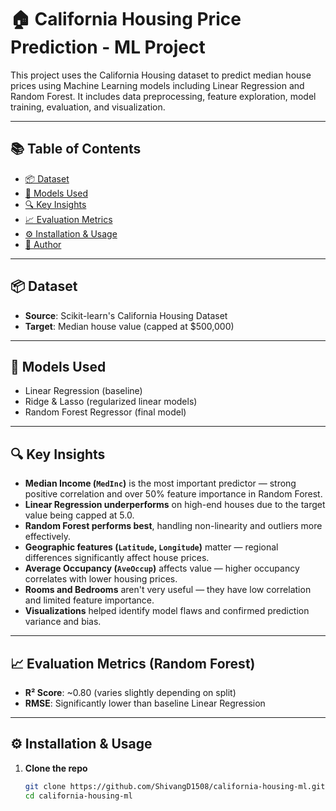 # 🏠 California Housing Price Prediction - ML Project

This project uses the California Housing dataset to predict median house prices using Machine Learning models including Linear Regression and Random Forest. It includes data preprocessing, feature exploration, model training, evaluation, and visualization.

---

## 📚 Table of Contents
- [📦 Dataset](#-dataset)
- [🧠 Models Used](#-models-used)
- [🔍 Key Insights](#-key-insights)
- [📈 Evaluation Metrics](#-evaluation-metrics)
- [⚙️ Installation & Usage](#️-installation--usage)
- [👤 Author](#-author)

---

## 📦 Dataset
- **Source**: Scikit-learn's California Housing Dataset  
- **Target**: Median house value (capped at $500,000)

---

## 🧠 Models Used
- Linear Regression (baseline)
- Ridge & Lasso (regularized linear models)
- Random Forest Regressor (final model)

---

## 🔍 Key Insights

- **Median Income (`MedInc`)** is the most important predictor — strong positive correlation and over 50% feature importance in Random Forest.
- **Linear Regression underperforms** on high-end houses due to the target value being capped at 5.0.
- **Random Forest performs best**, handling non-linearity and outliers more effectively.
- **Geographic features (`Latitude`, `Longitude`)** matter — regional differences significantly affect house prices.
- **Average Occupancy (`AveOccup`)** affects value — higher occupancy correlates with lower housing prices.
- **Rooms and Bedrooms** aren't very useful — they have low correlation and limited feature importance.
- **Visualizations** helped identify model flaws and confirmed prediction variance and bias.

---

## 📈 Evaluation Metrics (Random Forest)

- **R² Score**: ~0.80 (varies slightly depending on split)
- **RMSE**: Significantly lower than baseline Linear Regression

---

## ⚙️ Installation & Usage

1. **Clone the repo**
   ```bash
   git clone https://github.com/ShivangD1508/california-housing-ml.git
   cd california-housing-ml


